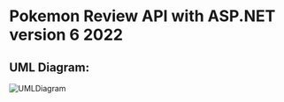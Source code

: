 # Pokemon Review API with ASP.NET version 6 2022 

## UML Diagram:
![UMLDiagram](https://github.com/purvaingle/Pokemon-WebAPI/assets/90026828/e53a7278-cd01-457d-a53d-313be51d257e)
